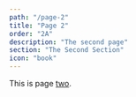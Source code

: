 ```yaml
---
path: "/page-2"
title: "Page 2"
order: "2A"
description: "The second page"
section: "The Second Section"
icon: "book"
---
```


This is page [two](https://en.wikipedia.org/wiki/2).

